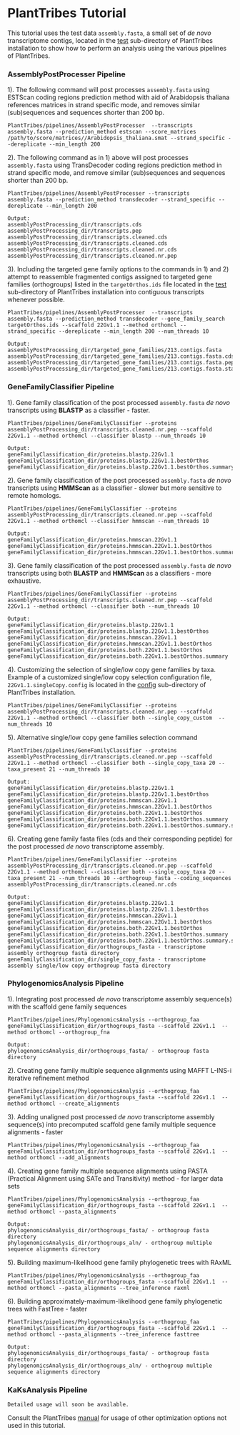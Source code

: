 # PlantTribes Tutorial
This tutorial uses the test data `assembly.fasta`, a small set of *de novo* transcriptome contigs, located in the [test](../test) sub-directory of PlantTribes installation to show how to perform an analysis using the various pipelines of PlantTribes.

### AssemblyPostProcesser Pipeline
1). The following command will post processes `assembly.fasta` using ESTScan coding regions prediction method with aid of Arabidopsis thaliana  references matrices in strand specific mode, and removes similar (sub)sequences and sequences shorter than 200 bp.

`PlantTribes/pipelines/AssemblyPostProcesser  --transcripts assembly.fasta --prediction_method estscan --score_matrices /path/to/score/matrices//Arabidopsis_thaliana.smat --strand_specific --dereplicate --min_length 200`

2). The following command as in 1) above will post processes `assembly.fasta` using TransDecoder coding regions prediction method in strand specific mode, and remove similar (sub)sequences and sequences shorter than 200 bp.

`PlantTribes/pipelines/AssemblyPostProcesser --transcripts assembly.fasta --prediction_method transdecoder --strand_specific --dereplicate --min_length 200`

```
Output:
assemblyPostProcessing_dir/transcripts.cds
assemblyPostProcessing_dir/transcripts.pep
assemblyPostProcessing_dir/transcripts.cleaned.cds
assemblyPostProcessing_dir/transcripts.cleaned.cds
assemblyPostProcessing_dir/transcripts.cleaned.nr.cds
assemblyPostProcessing_dir/transcripts.cleaned.nr.pep 
```
3). Including the targeted gene family options to the commands in 1) and 2) attempt to reassemble fragmented contigs assigned to targeted gene families (orthogroups) listed in the `targetOrthos.ids` file located in the [test](../test) sub-directory of PlantTribes installation into contiguous transcripts whenever possible.

`PlantTribes/pipelines/AssemblyPostProcesser  --transcripts assembly.fasta --prediction_method transdecoder --gene_family_search targetOrthos.ids --scaffold 22Gv1.1 --method orthomcl --strand_specific --dereplicate --min_length 200 --num_threads 10`

```
Output:
assemblyPostProcessing_dir/targeted_gene_families/213.contigs.fasta
assemblyPostProcessing_dir/targeted_gene_families/213.contigs.fasta.cds
assemblyPostProcessing_dir/targeted_gene_families/213.contigs.fasta.pep
assemblyPostProcessing_dir/targeted_gene_families/213.contigs.fasta.stats
```

### GeneFamilyClassifier Pipeline
1). Gene family classification of the post processed `assembly.fasta` *de novo* transcripts using **BLASTP** as a classifier - faster.

`PlantTribes/pipelines/GeneFamilyClassifier --proteins assemblyPostProcessing_dir/transcripts.cleaned.nr.pep --scaffold 22Gv1.1 --method orthomcl --classifier blastp --num_threads 10`
```
Output:
geneFamilyClassification_dir/proteins.blastp.22Gv1.1
geneFamilyClassification_dir/proteins.blastp.22Gv1.1.bestOrthos
geneFamilyClassification_dir/proteins.blastp.22Gv1.1.bestOrthos.summary
```
2). Gene family classification of the post processed `assembly.fasta` *de novo* transcripts using **HMMScan** as a classifier - slower but more sensitive to remote homologs.

`PlantTribes/pipelines/GeneFamilyClassifier --proteins assemblyPostProcessing_dir/transcripts.cleaned.nr.pep --scaffold 22Gv1.1 --method orthomcl --classifier hmmscan --num_threads 10`
```
Output:
geneFamilyClassification_dir/proteins.hmmscan.22Gv1.1
geneFamilyClassification_dir/proteins.hmmscan.22Gv1.1.bestOrthos
geneFamilyClassification_dir/proteins.hmmscan.22Gv1.1.bestOrthos.summary
```
3). Gene family classification of the post processed `assembly.fasta` *de novo* transcripts using both **BLASTP** and **HMMScan** as a classifiers - more exhaustive.

`PlantTribes/pipelines/GeneFamilyClassifier --proteins assemblyPostProcessing_dir/transcripts.cleaned.nr.pep --scaffold 22Gv1.1 --method orthomcl --classifier both --num_threads 10`
```
Output:
geneFamilyClassification_dir/proteins.blastp.22Gv1.1
geneFamilyClassification_dir/proteins.blastp.22Gv1.1.bestOrthos
geneFamilyClassification_dir/proteins.hmmscan.22Gv1.1
geneFamilyClassification_dir/proteins.hmmscan.22Gv1.1.bestOrthos
geneFamilyClassification_dir/proteins.both.22Gv1.1.bestOrthos
geneFamilyClassification_dir/proteins.both.22Gv1.1.bestOrthos.summary
```
4). Customizing the selection of single/low copy gene families by taxa. Example of a customized single/low copy selection configuration file, `22Gv1.1.singleCopy.config` is located in the [config](../config) sub-directory of PlantTribes installation.

`PlantTribes/pipelines/GeneFamilyClassifier --proteins assemblyPostProcessing_dir/transcripts.cleaned.nr.pep --scaffold 22Gv1.1 --method orthomcl --classifier both --single_copy_custom  --num_threads 10`

5). Alternative single/low copy gene families selection command

`PlantTribes/pipelines/GeneFamilyClassifier --proteins assemblyPostProcessing_dir/transcripts.cleaned.nr.pep --scaffold 22Gv1.1 --method orthomcl --classifier both --single_copy_taxa 20 --taxa_present 21 --num_threads 10`
```
Output:
geneFamilyClassification_dir/proteins.blastp.22Gv1.1
geneFamilyClassification_dir/proteins.blastp.22Gv1.1.bestOrthos
geneFamilyClassification_dir/proteins.hmmscan.22Gv1.1
geneFamilyClassification_dir/proteins.hmmscan.22Gv1.1.bestOrthos
geneFamilyClassification_dir/proteins.both.22Gv1.1.bestOrthos
geneFamilyClassification_dir/proteins.both.22Gv1.1.bestOrthos.summary
geneFamilyClassification_dir/proteins.both.22Gv1.1.bestOrthos.summary.singleCopy
```
6). Creating gene family fasta files (cds and their corresponding peptide) for the post processed  *de novo* transcriptome assembly. 

`PlantTribes/pipelines/GeneFamilyClassifier --proteins assemblyPostProcessing_dir/transcripts.cleaned.nr.pep --scaffold 22Gv1.1 --method orthomcl --classifier both --single_copy_taxa 20 --taxa_present 21 --num_threads 10 --orthogroup_fasta --coding_sequences assemblyPostProcessing_dir/transcripts.cleaned.nr.cds`
```
Output:
geneFamilyClassification_dir/proteins.blastp.22Gv1.1
geneFamilyClassification_dir/proteins.blastp.22Gv1.1.bestOrthos
geneFamilyClassification_dir/proteins.hmmscan.22Gv1.1
geneFamilyClassification_dir/proteins.hmmscan.22Gv1.1.bestOrthos
geneFamilyClassification_dir/proteins.both.22Gv1.1.bestOrthos
geneFamilyClassification_dir/proteins.both.22Gv1.1.bestOrthos.summary
geneFamilyClassification_dir/proteins.both.22Gv1.1.bestOrthos.summary.singleCopy
geneFamilyClassification_dir/orthogroups_fasta - transcriptome assembly orthogroup fasta directory
geneFamilyClassification_dir/single_copy_fasta - transcriptome assembly single/low copy orthogroup fasta directory
```

### PhylogenomicsAnalysis Pipeline
1).  Integrating post processed *de novo* transcriptome assembly sequence(s) with the scaffold gene family sequences 

`PlantTribes/pipelines/PhylogenomicsAnalysis --orthogroup_faa geneFamilyClassification_dir/orthogroups_fasta --scaffold 22Gv1.1  --method orthomcl --orthogroup_fna`
```
Output:
phylogenomicsAnalysis_dir/orthogroups_fasta/ - orthogroup fasta directory
```
2). Creating gene family multiple sequence alignments using MAFFT L-INS-i iterative refinement method 

`PlantTribes/pipelines/PhylogenomicsAnalysis --orthogroup_faa geneFamilyClassification_dir/orthogroups_fasta --scaffold 22Gv1.1  --method orthomcl --create_alignments`

3). Adding unaligned post processed *de novo* transcriptome assembly sequence(s) into precomputed scaffold gene family multiple sequence alignments - faster

`PlantTribes/pipelines/PhylogenomicsAnalysis --orthogroup_faa geneFamilyClassification_dir/orthogroups_fasta --scaffold 22Gv1.1  --method orthomcl --add_alignments`

4). Creating gene family multiple sequence alignments using PASTA (Practical Alignment using SATe and Transitivity) method - for larger data sets 

`PlantTribes/pipelines/PhylogenomicsAnalysis --orthogroup_faa geneFamilyClassification_dir/orthogroups_fasta --scaffold 22Gv1.1  --method orthomcl --pasta_alignments`
```
Output:
phylogenomicsAnalysis_dir/orthogroups_fasta/ - orthogroup fasta directory
phylogenomicsAnalysis_dir/orthogroups_aln/ - orthogroup multiple sequence alignments directory
```
5). Building maximum-likelihood gene family phylogenetic trees with RAxML

`PlantTribes/pipelines/PhylogenomicsAnalysis --orthogroup_faa geneFamilyClassification_dir/orthogroups_fasta --scaffold 22Gv1.1  --method orthomcl --pasta_alignments --tree_inference raxml`

6). Building approximately-maximum-likelihood gene family phylogenetic trees with FastTree - faster

`PlantTribes/pipelines/PhylogenomicsAnalysis --orthogroup_faa geneFamilyClassification_dir/orthogroups_fasta --scaffold 22Gv1.1  --method orthomcl --pasta_alignments --tree_inference fasttree`

```
Output:
phylogenomicsAnalysis_dir/orthogroups_fasta/ - orthogroup fasta directory
phylogenomicsAnalysis_dir/orthogroups_aln/ - orthogroup multiple sequence alignments directory
```

### KaKsAnalysis Pipeline
```
Detailed usage will soon be available.
```


Consult the PlantTribes [manual](docs/PlantTribes.md) for usage of other optimization options not used in this tutorial. 




